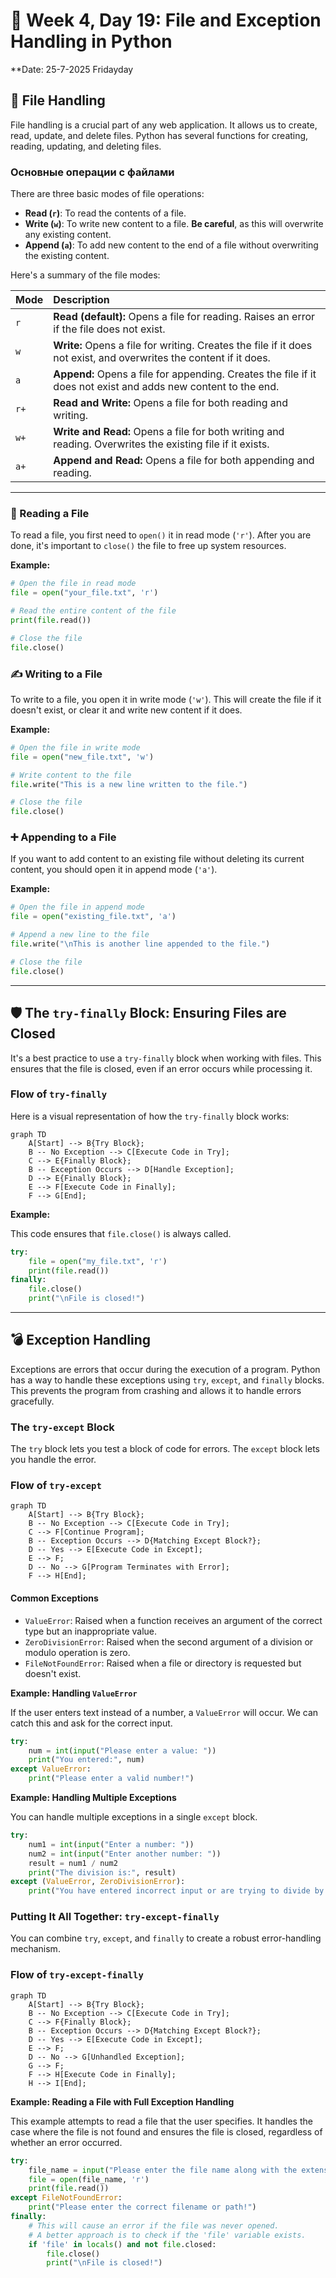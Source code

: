# 📝 Week 4, Day 19:  File and Exception Handling in Python

**Date: 25-7-2025 Fridayday
## 📂 File Handling

File handling is a crucial part of any web application. It allows us to create, read, update, and delete files. Python has several functions for creating, reading, updating, and deleting files.

### Основные операции с файлами

There are three basic modes of file operations:
*   **Read (`r`)**: To read the contents of a file.
*   **Write (`w`)**: To write new content to a file. **Be careful**, as this will overwrite any existing content.
*   **Append (`a`)**: To add new content to the end of a file without overwriting the existing content.

Here's a summary of the file modes:

| Mode | Description |
| :--- | :--- |
| `r` | **Read (default):** Opens a file for reading. Raises an error if the file does not exist. |
| `w` | **Write:** Opens a file for writing. Creates the file if it does not exist, and overwrites the content if it does. |
| `a` | **Append:** Opens a file for appending. Creates the file if it does not exist and adds new content to the end. |
| `r+` | **Read and Write:** Opens a file for both reading and writing. |
| `w+` | **Write and Read:** Opens a file for both writing and reading. Overwrites the existing file if it exists. |
| `a+` | **Append and Read:** Opens a file for both appending and reading. |

---

### 📖 Reading a File

To read a file, you first need to `open()` it in read mode (`'r'`). After you are done, it's important to `close()` the file to free up system resources.

**Example:**
```python
# Open the file in read mode
file = open("your_file.txt", 'r')

# Read the entire content of the file
print(file.read())

# Close the file
file.close()
```

### ✍️ Writing to a File

To write to a file, you open it in write mode (`'w'`). This will create the file if it doesn't exist, or clear it and write new content if it does.

**Example:**
```python
# Open the file in write mode
file = open("new_file.txt", 'w')

# Write content to the file
file.write("This is a new line written to the file.")

# Close the file
file.close()
```

### ➕ Appending to a File

If you want to add content to an existing file without deleting its current content, you should open it in append mode (`'a'`).

**Example:**
```python
# Open the file in append mode
file = open("existing_file.txt", 'a')

# Append a new line to the file
file.write("\nThis is another line appended to the file.")

# Close the file
file.close()
```

---

## 🛡️ The `try-finally` Block: Ensuring Files are Closed

It's a best practice to use a `try-finally` block when working with files. This ensures that the file is closed, even if an error occurs while processing it.

### Flow of `try-finally`

Here is a visual representation of how the `try-finally` block works:

```mermaid
graph TD
    A[Start] --> B{Try Block};
    B -- No Exception --> C[Execute Code in Try];
    C --> E{Finally Block};
    B -- Exception Occurs --> D[Handle Exception];
    D --> E{Finally Block};
    E --> F[Execute Code in Finally];
    F --> G[End];
```

**Example:**

This code ensures that `file.close()` is always called.

```python
try:
    file = open("my_file.txt", 'r')
    print(file.read())
finally:
    file.close()
    print("\nFile is closed!")
```

---

## 💣 Exception Handling

Exceptions are errors that occur during the execution of a program. Python has a way to handle these exceptions using `try`, `except`, and `finally` blocks. This prevents the program from crashing and allows it to handle errors gracefully.

### The `try-except` Block

The `try` block lets you test a block of code for errors. The `except` block lets you handle the error.

### Flow of `try-except`

```mermaid
graph TD
    A[Start] --> B{Try Block};
    B -- No Exception --> C[Execute Code in Try];
    C --> F[Continue Program];
    B -- Exception Occurs --> D{Matching Except Block?};
    D -- Yes --> E[Execute Code in Except];
    E --> F;
    D -- No --> G[Program Terminates with Error];
    F --> H[End];
```

#### Common Exceptions

*   `ValueError`: Raised when a function receives an argument of the correct type but an inappropriate value.
*   `ZeroDivisionError`: Raised when the second argument of a division or modulo operation is zero.
*   `FileNotFoundError`: Raised when a file or directory is requested but doesn't exist.

**Example: Handling `ValueError`**

If the user enters text instead of a number, a `ValueError` will occur. We can catch this and ask for the correct input.

```python
try:
    num = int(input("Please enter a value: "))
    print("You entered:", num)
except ValueError:
    print("Please enter a valid number!")
```

**Example: Handling Multiple Exceptions**

You can handle multiple exceptions in a single `except` block.

```python
try:
    num1 = int(input("Enter a number: "))
    num2 = int(input("Enter another number: "))
    result = num1 / num2
    print("The division is:", result)
except (ValueError, ZeroDivisionError):
    print("You have entered incorrect input or are trying to divide by zero!")

```

### Putting It All Together: `try-except-finally`

You can combine `try`, `except`, and `finally` to create a robust error-handling mechanism.

### Flow of `try-except-finally`

```mermaid
graph TD
    A[Start] --> B{Try Block};
    B -- No Exception --> C[Execute Code in Try];
    C --> F{Finally Block};
    B -- Exception Occurs --> D{Matching Except Block?};
    D -- Yes --> E[Execute Code in Except];
    E --> F;
    D -- No --> G[Unhandled Exception];
    G --> F;
    F --> H[Execute Code in Finally];
    H --> I[End];
```

**Example: Reading a File with Full Exception Handling**

This example attempts to read a file that the user specifies. It handles the case where the file is not found and ensures the file is closed, regardless of whether an error occurred.

```python
try:
    file_name = input("Please enter the file name along with the extension: ")
    file = open(file_name, 'r')
    print(file.read())
except FileNotFoundError:
    print("Please enter the correct filename or path!")
finally:
    # This will cause an error if the file was never opened.
    # A better approach is to check if the 'file' variable exists.
    if 'file' in locals() and not file.closed:
        file.close()
        print("\nFile is closed!")

```